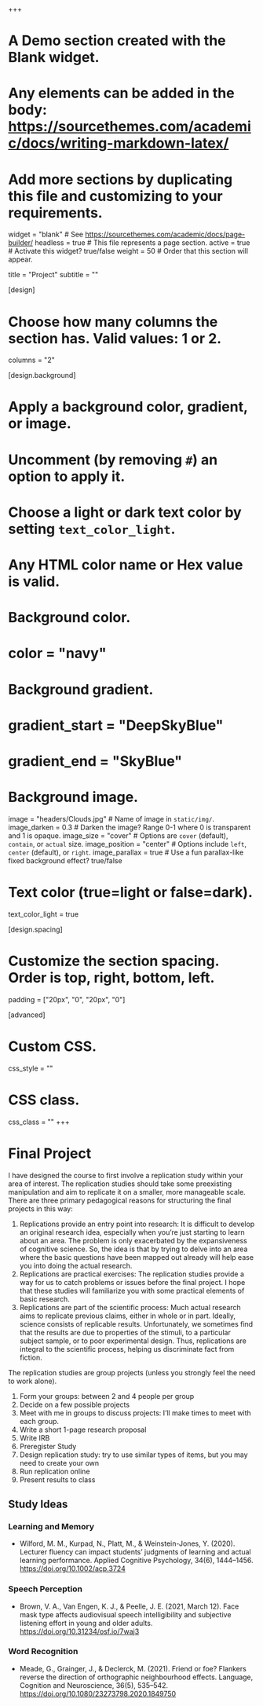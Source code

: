+++
# A Demo section created with the Blank widget.
# Any elements can be added in the body: https://sourcethemes.com/academic/docs/writing-markdown-latex/
# Add more sections by duplicating this file and customizing to your requirements.

widget = "blank"  # See https://sourcethemes.com/academic/docs/page-builder/
headless = true  # This file represents a page section.
active = true  # Activate this widget? true/false
weight = 50 # Order that this section will appear.

title = "Project"
subtitle = ""

[design]
  # Choose how many columns the section has. Valid values: 1 or 2.
  columns = "2"

[design.background]
  # Apply a background color, gradient, or image.
  #   Uncomment (by removing `#`) an option to apply it.
  #   Choose a light or dark text color by setting `text_color_light`.
  #   Any HTML color name or Hex value is valid.

  # Background color.
  # color = "navy"
  
  # Background gradient.
  # gradient_start = "DeepSkyBlue"
  # gradient_end = "SkyBlue"
  
  # Background image.
  image = "headers/Clouds.jpg"  # Name of image in `static/img/`.
  image_darken = 0.3  # Darken the image? Range 0-1 where 0 is transparent and 1 is opaque.
  image_size = "cover"  #  Options are `cover` (default), `contain`, or `actual` size.
  image_position = "center"  # Options include `left`, `center` (default), or `right`.
  image_parallax = true  # Use a fun parallax-like fixed background effect? true/false

  # Text color (true=light or false=dark).
  text_color_light = true

[design.spacing]
  # Customize the section spacing. Order is top, right, bottom, left.
  padding = ["20px", "0", "20px", "0"]

[advanced]
 # Custom CSS. 
 css_style = ""
 
 # CSS class.
 css_class = ""
+++


# Final Project

I have designed the course to first involve a replication study within your area of interest. The replication studies should take some preexisting manipulation and aim to replicate it on a smaller, more manageable scale. There are three primary pedagogical reasons for structuring the final projects in this way:


 1. Replications provide an entry point into research: It is difficult to develop an original
research idea, especially when you’re just starting to learn about an area. The problem is
only exacerbated by the expansiveness of cognitive science. So, the idea is that by trying
to delve into an area where the basic questions have been mapped out already will help
ease you into doing the actual research.
 2. Replications are practical exercises: The replication studies provide a way for us to catch
problems or issues before the final project. I hope that these studies will familiarize you
with some practical elements of basic research.
 3. Replications are part of the scientific process: Much actual research aims to replicate
previous claims, either in whole or in part. Ideally, science consists of replicable results.
Unfortunately, we sometimes find that the results are due to properties of the stimuli, to a
particular subject sample, or to poor experimental design. Thus, replications are integral
to the scientific process, helping us discriminate fact from fiction.

The replication studies are group projects (unless you strongly feel the need to work alone).

1. Form your groups: between 2 and 4 people per group
2. Decide on a few possible projects
3. Meet with me in groups to discuss projects: I’ll make times to meet with each group. 
4. Write a short 1-page research proposal
5. Write IRB
6. Preregister Study
7. Design replication study: try to use similar types of items, but you may need to create
your own
8. Run replication online
9. Present results to class

## Study Ideas

### Learning and Memory

- Wilford, M. M., Kurpad, N., Platt, M., & Weinstein-Jones, Y. (2020). Lecturer fluency can impact students’ judgments of learning and actual learning performance. Applied Cognitive Psychology, 34(6), 1444–1456. https://doi.org/10.1002/acp.3724


### Speech Perception

- Brown, V. A., Van Engen, K. J., & Peelle, J. E. (2021, March 12). Face mask type affects audiovisual speech intelligibility and subjective listening effort in young and older adults. https://doi.org/10.31234/osf.io/7waj3

### Word Recognition

 - Meade, G., Grainger, J., & Declerck, M. (2021). Friend or foe? Flankers reverse the direction of orthographic neighbourhood effects. Language, Cognition and Neuroscience, 36(5), 535–542. https://doi.org/10.1080/23273798.2020.1849750
